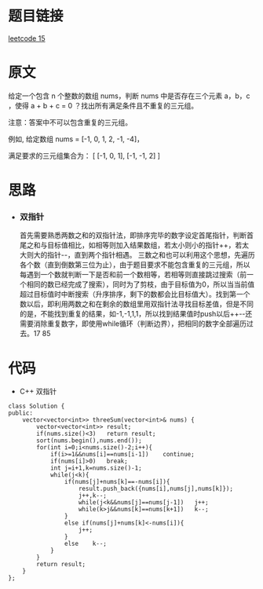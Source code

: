 # 题目链接
[leetcode 15](https://leetcode-cn.com/problems/3sum/)

# 原文
给定一个包含 n 个整数的数组 nums，判断 nums 中是否存在三个元素 a，b，c ，使得 a + b + c = 0 ？找出所有满足条件且不重复的三元组。

注意：答案中不可以包含重复的三元组。

例如, 给定数组 nums = [-1, 0, 1, 2, -1, -4]，

满足要求的三元组集合为：
[
  [-1, 0, 1],
  [-1, -1, 2]
]

# 思路
- ### **双指针**
  首先需要熟悉两数之和的双指针法，即排序完毕的数字设定首尾指针，判断首尾之和与目标值相比，如相等则加入结果数组，若太小则小的指针++，若太大则大的指针--，直到两个指针相遇。
  三数之和也可以利用这个思想，先遍历各个数（直到倒数第三位为止），由于题目要求不能包含重复的三元组，所以每遇到一个数就判断一下是否和前一个数相等，若相等则直接跳过搜索（前一个相同的数已经完成了搜索），同时为了剪枝，由于目标值为0，所以当当前值超过目标值时中断搜索（升序排序，剩下的数都会比目标值大）。找到第一个数以后，即利用两数之和在剩余的数组里用双指针法寻找目标差值，但是不同的是，不能找到重复的结果，如-1,-1,1,1，所以找到结果值时push以后++--还需要消除重复数字，即使用while循环（判断边界），把相同的数字全部遍历过去。17 85

# 代码
- C++ 双指针
```
class Solution {
public:
    vector<vector<int>> threeSum(vector<int>& nums) {
        vector<vector<int>> result;
        if(nums.size()<3)   return result;
        sort(nums.begin(),nums.end());
        for(int i=0;i<nums.size()-2;i++){
            if(i>=1&&nums[i]==nums[i-1])    continue;
            if(nums[i]>0)   break;
            int j=i+1,k=nums.size()-1;
            while(j<k){
                if(nums[j]+nums[k]==-nums[i]){
                    result.push_back({nums[i],nums[j],nums[k]});
                    j++,k--;
                    while(j<k&&nums[j]==nums[j-1])   j++;
                    while(k>j&&nums[k]==nums[k+1])   k--;
                }
                else if(nums[j]+nums[k]<-nums[i]){
                    j++;
                }
                else    k--;
            }
        }
        return result;
    }
};
```

